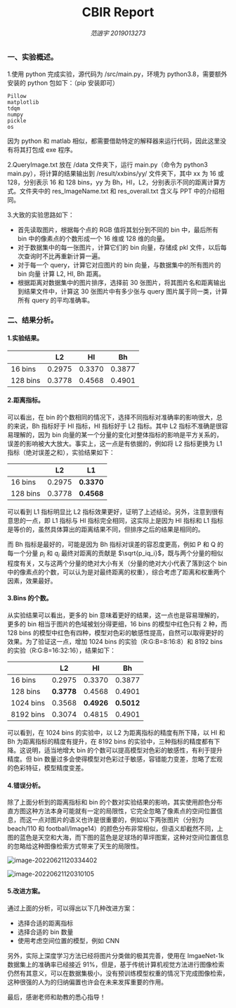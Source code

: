 <center><h1>CBIR Report</h1></center>

<center><h6>范逍宇 2019013273</h6></center>

### 一、实验概述。

1.使用 python 完成实验，源代码为 /src/main.py，环境为 python3.8，需要额外安装的 python 包如下：（pip 安装即可）

```
Pillow
matplotlib
tdqm
numpy
pickle
os
```

因为 python 和 matlab 相似，都需要借助特定的解释器来运行代码，因此这里没有将其打包成 exe 程序。

 2.QueryImage.txt 放在 /data 文件夹下，运行 main.py（命令为 python3 main.py），将计算的结果输出到 /result/xxbins/yy/ 文件夹下，其中 xx 为 16 或 128，分别表示 16 和 128 bins，yy 为 Bh，HI，L2，分别表示不同的距离计算方式。文件夹中的 res_ImageName.txt 和 res_overall.txt 含义与 PPT 中的介绍相同。

3.大致的实验思路如下：

+ 首先读取图片，根据每个点的 RGB 值将其划分到不同的 bin 中，最后所有 bin 中的像素点的个数形成一个 16 维或 128 维的向量。
+ 对于数据集中的每一张图片，计算它们的 bin 向量，存储成 pkl 文件，以后每次查询时不比再重新计算一遍。
+ 对于每一个 query，计算它对应图片的 bin 向量，与数据集中的所有图片的 bin 向量 计算 L2, HI, Bh 距离。
+ 根据距离对数据集中的图片排序，选择前 30 张图片，将其图片名和距离输出到结果文件中，计算这 30 张图片中有多少张与 query 图片属于同一类，计算所有 query 的平均准确率。

### 二、结果分析。

#### 1.实验结果。

|          | L2     | HI     | Bh     |
| -------- | ------ | ------ | ------ |
| 16 bins  | 0.2975 | 0.3370 | 0.3877 |
| 128 bins | 0.3778 | 0.4568 | 0.4901 |

#### 2.距离指标。

可以看出，在 bin 的个数相同的情况下，选择不同指标对准确率的影响很大，总的来说，Bh 指标好于 HI 指标，HI 指标好于 L2 指标。其中 L2 指标不准确是很容易理解的，因为 bin 向量的某一个分量的变化对整体指标的影响是平方关系的，误差的影响被大大放大。事实上，这一点是有依据的，例如将 L2 指标更换为 L1 指标（绝对误差之和），实验结果如下：

|          | L2     | L1         |
| -------- | ------ | ---------- |
| 16 bins  | 0.2975 | **0.3370** |
| 128 bins | 0.3778 | **0.4568** |

可以看到 L1 指标明显比 L2 指标效果更好，证明了上述结论。另外，注意到很有意思的一点，即 L1 指标与 HI 指标完全相同，这实际上是因为 HI 指标和 L1 指标是等价的，虽然具体算出的距离结果不同，但排序之后的结果是相同的。

而 Bh 指标是最好的，可能是因为 Bh 指标对误差的容忍度更高，例如 P 和 Q 的每一个分量 $p_i$ 和 $q_i$ 最终对距离的贡献是 $\sqrt{p_iq_i}$，既与两个分量的相似程度有关，又与这两个分量的绝对大小有关（分量的绝对大小代表了落到这个 bin 中的像素点的个数，可以认为是对最终距离的权重），综合考虑了距离和权重两个因素，效果最好。

#### 3.Bins 的个数。

从实验结果可以看出，更多的 bin 意味着更好的结果，这一点也是容易理解的，更多的 bin 相当于图片的色域被划分得更细，16 bins 的模型中红色只有 2 种，而 128 bins 的模型中红色有四种，模型对色彩的敏感性提高，自然可以取得更好的效果。为了验证这一点，增加 1024 bins 的实验（R:G:B=8:16:8）和 8192 bins 的实验（R:G:B=16:32:16），结果如下：

|           | L2         | HI         | Bh         |
| --------- | ---------- | ---------- | ---------- |
| 16 bins   | 0.2975     | 0.3370     | 0.3877     |
| 128 bins  | **0.3778** | 0.4568     | 0.4901     |
| 1024 bins | 0.3568     | **0.4926** | **0.5012** |
| 8192 bins | 0.3074     | 0.4815     | 0.4901     |

可以看到，在 1024 bins 的实验中，以 L2 为距离指标的精度有所下降，以 HI 和 Bh 为距离指标的精度有提升，在 8192 bins 的实验中，三种指标的精度都有下降。这说明，适当地增大 bin 的个数可以提高模型对色彩的敏感性，有利于提升精度。但 bin 数量过多会使得模型对色彩过于敏感，容错能力变差，忽略了宏观的色彩特征，模型精度变差。

#### 4.错误分析。

除了上面分析到的距离指标和 bin 的个数对实验结果的影响，其实使用颜色分布直方图这种方法本身可能就有一定的局限性，它完全忽略了像素点的空间位置信息，而这一点对图片的语义也许是很重要的，例如以下两张图片（分别为 beach/110 和 football/Image14）的颜色分布非常相似，但语义却截然不同，上图的蓝色是天空和大海，而下图的蓝色是足球场的草坪图案，这种对空间位置信息的忽略给这种图像检索方式带来了天生的局限性。

![image-20220621120334402](C:\Users\fanxiaoyu\AppData\Roaming\Typora\typora-user-images\image-20220621120334402.png)

![image-20220621120310105](C:\Users\fanxiaoyu\AppData\Roaming\Typora\typora-user-images\image-20220621120310105.png)

#### 5.改进方案。

通过上面的分析，可以得出以下几种改进方案：

+ 选择合适的距离指标
+ 选择合适的 bin 数量
+ 使用考虑空间位置的模型，例如 CNN

另外，实际上深度学习方法已经将图片分类做的极其完善，使用在 ImgaeNet-1k 数据集上的准确率已经接近 91%，但是，基于传统计算机视觉方法进行图像检索仍然有其意义，可以在数据集极小，没有预训练模型权重的情况下完成图像检索，这种很强的人为的归纳偏置也许会在未来发挥重要的作用。

最后，感谢老师和助教的悉心指导！
